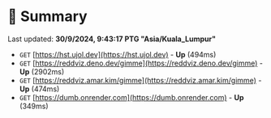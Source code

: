 # 📖 Summary
Last updated: **30/9/2024, 9:43:17 PTG "Asia/Kuala_Lumpur"**

- `GET` [https://hst.ujol.dev](https://hst.ujol.dev) - **Up** (494ms)
- `GET` [https://reddviz.deno.dev/gimme](https://reddviz.deno.dev/gimme) - **Up** (2902ms)
- `GET` [https://reddviz.amar.kim/gimme](https://reddviz.amar.kim/gimme) - **Up** (474ms)
- `GET` [https://dumb.onrender.com](https://dumb.onrender.com) - **Up** (349ms)
